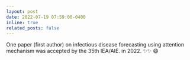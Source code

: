 ```yaml
---
layout: post
date: 2022-07-19 07:59:00-0400
inline: true
related_posts: false
---
```


One paper (first author) on infectious disease forecasting using attention mechanism was accepted by the 35th IEA/AIE. in 2022. :sparkles::sparkles: :smile:
